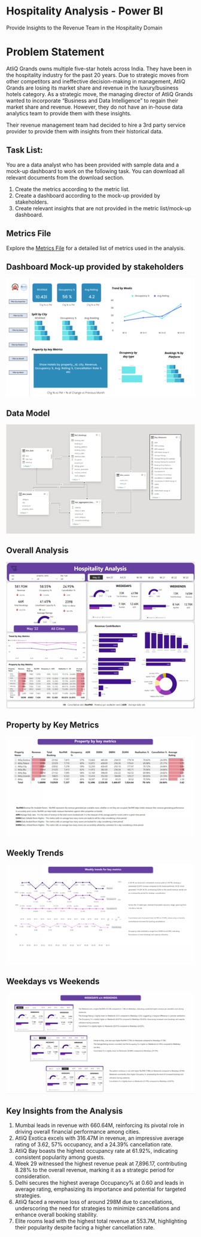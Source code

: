 # Hospitality Analysis - Power BI
Provide Insights to the Revenue Team in the Hospitality Domain

# Problem Statement
AtliQ Grands owns multiple five-star hotels across India. They have been in the hospitality industry for the past 20 years. Due to strategic moves from other competitors and ineffective decision-making in management, AtliQ Grands are losing its market share and revenue in the luxury/business hotels category. As a strategic move, the managing director of AtliQ Grands wanted to incorporate “Business and Data Intelligence” to regain their market share and revenue. However, they do not have an in-house data analytics team to provide them with these insights.

Their revenue management team had decided to hire a 3rd party service provider to provide them with insights from their historical data.

## Task List:
You are a data analyst who has been provided with sample data and a mock-up dashboard to work on the following task. You can download all relevant documents from the download section.

1. Create the metrics according to the metric list.
2. Create a dashboard according to the mock-up provided by stakeholders.
3. Create relevant insights that are not provided in the metric list/mock-up dashboard.

## Metrics File
Explore the [Metrics File](https://github.com/ayushi1206agrawal/Hospitality_Analysis_Power_BI/blob/main/Metrics/metrics%20list.xlsx) for a detailed list of metrics used in the analysis.


## Dashboard Mock-up provided by stakeholders
![Mock-up Dashboard](https://github.com/ayushi1206agrawal/Hospitality_Analysis_Power_BI/blob/main/Metrics/mock%20up%20dashboard_atliq%20grands.png)

## Data Model
![Data Model](https://github.com/ayushi1206agrawal/Hospitality_Analysis_Power_BI/blob/main/Metrics/Data_Model.png)

## Overall Analysis
![Overview](https://github.com/ayushi1206agrawal/Hospitality_Analysis_Power_BI/blob/main/Metrics/Overview.png)

## Property by Key Metrics
![Property by key metrics](https://github.com/ayushi1206agrawal/Hospitality_Analysis_Power_BI/blob/main/Metrics/Property_by_Key_Metrics.png)

## Weekly Trends
![Weekly Trends](https://github.com/ayushi1206agrawal/Hospitality_Analysis_Power_BI/blob/main/Metrics/Weekly_Trends.png)

## Weekdays vs Weekends
![Weekdays vs Weekends](https://github.com/ayushi1206agrawal/Hospitality_Analysis_Power_BI/blob/main/Metrics/WEEKDAYS_vs_WEEKENDS.png)

## Key Insights from the Analysis
1. Mumbai leads in revenue with 660.64M, reinforcing its pivotal role in driving overall financial performance among cities.
2. AtliQ Exotica excels with 316.47M in revenue, an impressive average rating of 3.62, 57% occupancy, and a 24.39% cancellation rate.
3. AtliQ Bay boasts the highest occupancy rate at 61.92%, indicating consistent popularity among guests.
4. Week 29 witnessed the highest revenue peak at 7,896.17, contributing 8.28% to the overall revenue, marking it as a strategic period for consideration.
5. Delhi secures the highest average Occupancy% at 0.60 and leads in average rating, emphasizing its importance and potential for targeted strategies.
6. AtliQ faced a revenue loss of around 298M due to cancellations, underscoring the need for strategies to minimize cancellations and enhance overall booking stability.
7. Elite rooms lead with the highest total revenue at 553.7M, highlighting their popularity despite facing a higher cancellation rate.
